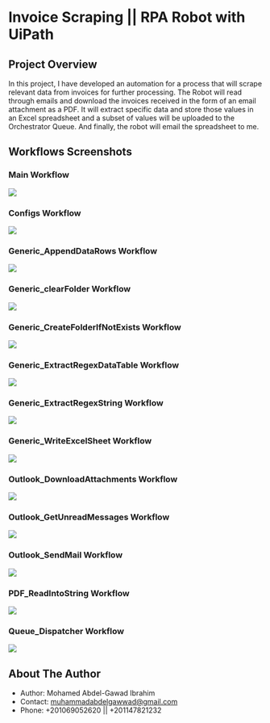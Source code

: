 # Invoice Scraping  || RPA Robot with UiPath

## Project Overview
In this project, I have developed an automation for a process that will scrape relevant data from invoices for further processing. The Robot will read through emails and download the invoices received in the form of an email attachment as a PDF. It will extract specific data and store those values in an Excel spreadsheet and a subset of values will be uploaded to the Orchestrator Queue. And finally, the robot will email the spreadsheet to me.

## Workflows Screenshots

### Main Workflow
<img src="readme_imgs/Main.jpg">

### Configs Workflow
<img src="readme_imgs/Configs.jpg">

### Generic_AppendDataRows Workflow
<img src="readme_imgs/Generic_AppendDataRows.jpg">

### Generic_clearFolder Workflow
<img src="readme_imgs/Generic_clearFolder.jpg">

### Generic_CreateFolderIfNotExists Workflow
<img src="readme_imgs/Generic_CreateFolderIfNotExists.jpg">

### Generic_ExtractRegexDataTable Workflow
<img src="readme_imgs/Generic_ExtractRegexDataTable.jpg">

### Generic_ExtractRegexString Workflow
<img src="readme_imgs/Generic_ExtractRegexString.jpg">

### Generic_WriteExcelSheet Workflow
<img src="readme_imgs/Generic_WriteExcelSheet.jpg">

### Outlook_DownloadAttachments Workflow
<img src="readme_imgs/Outlook_DownloadAttachments.jpg">

### Outlook_GetUnreadMessages Workflow
<img src="readme_imgs/Outlook_GetUnreadMessages.jpg">

### Outlook_SendMail Workflow
<img src="readme_imgs/Outlook_SendMail.jpg">

### PDF_ReadIntoString Workflow
<img src="readme_imgs/PDF_ReadIntoString.jpg">

### Queue_Dispatcher Workflow
<img src="readme_imgs/Queue_Dispatcher.jpg">


## About The Author

* Author: Mohamed Abdel-Gawad Ibrahim
* Contact: muhammadabdelgawwad@gmail.com
* Phone: +201069052620 || +201147821232